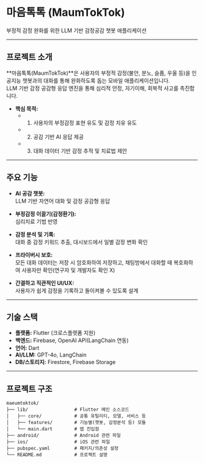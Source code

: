 # 마음톡톡 (MaumTokTok)
부정적 감정 완화를 위한 LLM 기반 감정공감 챗봇 애플리케이션

---

## 프로젝트 소개

**마음톡톡(MaumTokTok)**은 사용자의 부정적 감정(불안, 분노, 슬픔, 우울 등)을 인공지능 챗봇과의 대화를 통해 완화하도록 돕는 모바일 애플리케이션입니다.  
LLM 기반 감정 공감형 응답 엔진을 통해 심리적 안정, 자기이해, 회복적 사고를 촉진합니다.

- **핵심 목적:**
    - 1) 사용자의 부정감정 표현 유도 및 감정 치유 유도
    - 2) 공감 기반 AI 응답 제공
    - 3) 대화 데이터 기반 감정 추적 및 치료법 제안

---

## 주요 기능

- **AI 공감 챗봇:**  
  LLM 기반 자연어 대화 및 감정 공감형 응답

- **부정감정 이끌기(감정환기):**  
  심리치료 기법 반영

- **감정 분석 및 기록:**  
  대화 중 감정 키워드 추출, 대시보드에서 일별 감정 변화 확인

- **프라이버시 보호:**  
  모든 대화 데이터는 저장 시 암호화하여 저장하고, 채팅방에서 대화할 때 복호화하여 사용자만 확인(연구자 및 개발자도 확인 X)

- **간결하고 직관적인 UI/UX:**  
  사용자가 쉽게 감정을 기록하고 돌이켜볼 수 있도록 설계

---

## 기술 스택

- **플랫폼:** Flutter (크로스플랫폼 지원)
- **백엔드:** Firebase, OpenAI API(LangChain 연동)
- **언어:** Dart
- **AI/LLM:** GPT-4o, LangChain
- **DB/스토리지:** Firestore, Firebase Storage

---

## 프로젝트 구조

```plaintext
maeumtoktok/
├── lib/                 # Flutter 메인 소스코드
│   ├── core/            # 공통 유틸리티, 모델, 서비스 등
│   ├── features/        # 기능별(챗봇, 감정분석 등) 모듈
│   └── main.dart        # 앱 진입점
├── android/             # Android 관련 파일
├── ios/                 # iOS 관련 파일
├── pubspec.yaml         # 패키지/의존성 설정
└── README.md            # 프로젝트 설명
```